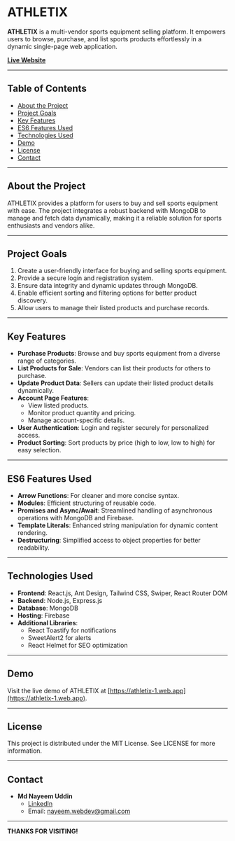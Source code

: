 # ATHLETIX

**ATHLETIX** is a multi-vendor sports equipment selling platform. It empowers users to browse, purchase, and list sports products effortlessly in a dynamic single-page web application.

[**Live Website**](https://athletix-1.web.app)

---

## Table of Contents

- [About the Project](#about-the-project)
- [Project Goals](#project-goals)
- [Key Features](#key-features)
- [ES6 Features Used](#es6-features-used)
- [Technologies Used](#technologies-used)
- [Demo](#demo)
- [License](#license)
- [Contact](#contact)

---

## About the Project

ATHLETIX provides a platform for users to buy and sell sports equipment with ease. The project integrates a robust backend with MongoDB to manage and fetch data dynamically, making it a reliable solution for sports enthusiasts and vendors alike.

---

## Project Goals

1. Create a user-friendly interface for buying and selling sports equipment.
2. Provide a secure login and registration system.
3. Ensure data integrity and dynamic updates through MongoDB.
4. Enable efficient sorting and filtering options for better product discovery.
5. Allow users to manage their listed products and purchase records.

---

## Key Features

- **Purchase Products**: Browse and buy sports equipment from a diverse range of categories.
- **List Products for Sale**: Vendors can list their products for others to purchase.
- **Update Product Data**: Sellers can update their listed product details dynamically.
- **Account Page Features**:
  - View listed products.
  - Monitor product quantity and pricing.
  - Manage account-specific details.
- **User Authentication**: Login and register securely for personalized access.
- **Product Sorting**: Sort products by price (high to low, low to high) for easy selection.

---

## ES6 Features Used

- **Arrow Functions**: For cleaner and more concise syntax.
- **Modules**: Efficient structuring of reusable code.
- **Promises and Async/Await**: Streamlined handling of asynchronous operations with MongoDB and Firebase.
- **Template Literals**: Enhanced string manipulation for dynamic content rendering.
- **Destructuring**: Simplified access to object properties for better readability.

---

## Technologies Used

- **Frontend**: React.js, Ant Design, Tailwind CSS, Swiper, React Router DOM
- **Backend**: Node.js, Express.js
- **Database**: MongoDB
- **Hosting**: Firebase
- **Additional Libraries**:
  - React Toastify for notifications
  - SweetAlert2 for alerts
  - React Helmet for SEO optimization

---

## Demo

Visit the live demo of ATHLETIX at [https://athletix-1.web.app](https://athletix-1.web.app).

---

## License

This project is distributed under the MIT License. See LICENSE for more information.

---

## Contact

- **Md Nayeem Uddin**
  - [LinkedIn](https://www.linkedin.com/in/nayeem-webdev)
  - Email: nayeem.webdev@gmail.com

---

**THANKS FOR VISITING!**
